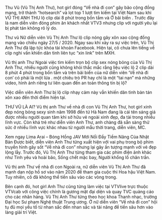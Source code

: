 Thu Vũ (Vũ Thị Anh Thư), hot girl đóng “Về nhà đi con” gây bão cộng đồng mạng, trở thành “hotsearch” và lọt top 1 lượt tìm kiếm tại Việt Nam sau khi VŨ THỊ ANH THU lộ clip dài 8 phút trong bồn tắm và Ở bãi biển . Trước đây là nam diễn viên đóng phim ăn khách nhất VTV3 nhưng clip với người yêu lại bị phát tán không rõ lý do.

Thư vũ
Nữ diễn viên Vũ Thị Anh Thư lộ clip nóng gây xôn xao cộng đồng mạng vào chiều ngày 27/5 / 2020. Ngay sau khi xảy ra sự việc trên, Vũ Thị Anh Thư đã lập tức khóa tài khoản Facebook. Hiện tại, cô chưa lên tiếng về clip nghi vấn khiến dân tình liên tục “xin link” trên MXH.

Vũ thị anh Thư
Ngoài việc tìm kiếm trọn bộ clip sex nóng bỏng của Vũ Thị Anh Thư, nhiều người cũng không khỏi thắc mắc rằng liệu việc lộ 2 clip dài 8 phút 4 phút trong bồn tắm và trên bãi biển của nữ diễn viên ‘Về nhà đi con’ có phải là một lừa . một chiêu trò PR hay chỉ là một “tai nạn” mà những video, hình ảnh riêng tư liên quan đến an toàn thông tin bị lộ?

Việc diễn viên Anh Thư bị lộ clip nhạy cảm này vẫn khiến dân tình bàn tán xôn xao đến thời điểm hiện tại.

THƯ VŨ LÀ AI?
Vũ thị anh Thư về nhà đi con
Vũ Thị Anh Thư, hot girl xinh đẹp nóng bỏng sexy sinh năm 1998 đến từ Hà Nam đang là cái tên sáng giá được nhiều người quan tâm khi sở hữu vẻ ngoài xinh đẹp, đa tài trong nhiều lĩnh vực. Còn khá trẻ như diễn viên Anh Thư, anh chàng đã sẵn sàng thử sức ở nhiều lĩnh vực khác nhau từ người mẫu thời trang, diễn viên, MC.

Xem ngay   Lima Arai – Bóng Hồng JAV Mới Nổi Đầy Tiềm Năng Của Nhật Bản 
Được biết, diễn viên Anh Thư từng xuất hiện với vai phụ trong bộ phim truyền hình gây sốt “Về nhà đi con” nhưng lại gây ấn tượng mạnh với vẻ đẹp lộng lẫy. Trước đó, Vũ Thị Anh Thư từng tham gia các phim điện ảnh khác như Tình yêu và hoài bão, Sống chết mặc bay, Người khổng lồ chân trần.

Vũ thị anh Thư về nhà đi con
Ngoài ra, nữ diễn viên Vũ Thị Anh Thư đã mạnh dạn nộp hồ sơ vào năm 2020 để tham gia cuộc thi Hoa hậu Việt Nam. Tuy nhiên, cô đã không thể tiến sâu vào các vòng trong.

Bên cạnh đó, hot girl Anh Thư cũng từng làm việc tại VTVlive trực thuộc VTVcab với công việc chính là gương mặt đại diện và quay TVC quảng cáo cho các nhãn hàng. Vũ Thị Anh Thư từng theo học khoa Thanh nhạc, trường Đại học Sư phạm Nghệ thuật Trung ương. Ở nữ diễn viên “Về nhà đi con” hội tụ đủ mọi yếu tố từ nhan sắc đến nhan sắc và tài năng để tiến sâu hơn vào làng giải trí Việt.
